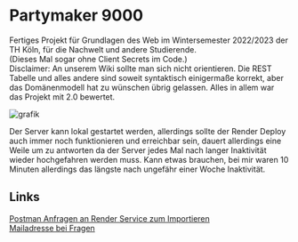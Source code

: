 # Partymaker 9000
Fertiges Projekt für Grundlagen des Web im Wintersemester 2022/2023 der TH Köln, für die Nachwelt und andere Studierende.
<br>(Dieses Mal sogar ohne Client Secrets im Code.)
<br>Disclaimer: An unserem Wiki sollte man sich nicht orientieren. Die REST Tabelle und alles andere sind soweit syntaktisch einigermaße korrekt, aber das Domänenmodell hat zu wünschen übrig gelassen. Alles in allem war das Projekt mit 2.0 bewertet.

![grafik](https://user-images.githubusercontent.com/92312207/236511530-cc448f6b-d0a8-428f-84ef-74089500a5a9.png)

Der Server kann lokal gestartet werden, allerdings sollte der Render Deploy auch immer noch funktionieren und erreichbar sein, dauert allerdings eine Weile um zu antworten da der Server jedes Mal nach langer Inaktivität wieder hochgefahren werden muss. Kann etwas brauchen, bei mir waren 10 Minuten allerdings das längste nach ungefähr einer Woche Inaktivität.

## Links 
[Postman Anfragen an Render Service zum Importieren](https://github.com/AnoukMartinez/Koeppen_Heinecke_Martinez_GDW_WS2223/files/11408012/PartyMaker6000.Render.Deploy.postman_collection.zip)
<br>[Mailadresse bei Fragen](mailto:amartin5@th-koeln.de)
